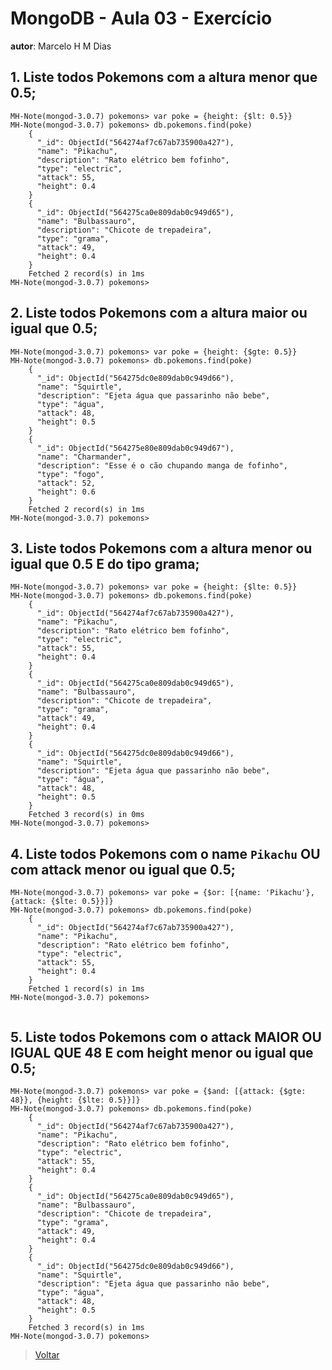 # MongoDB - Aula 03 - Exercício
**autor**: Marcelo H M Dias

## 1. Liste todos Pokemons com a altura menor que 0.5;

```
MH-Note(mongod-3.0.7) pokemons> var poke = {height: {$lt: 0.5}}
MH-Note(mongod-3.0.7) pokemons> db.pokemons.find(poke)
    {
      "_id": ObjectId("564274af7c67ab735900a427"),
      "name": "Pikachu",
      "description": "Rato elétrico bem fofinho",
      "type": "electric",
      "attack": 55,
      "height": 0.4
    }
    {
      "_id": ObjectId("564275ca0e809dab0c949d65"),
      "name": "Bulbassauro",
      "description": "Chicote de trepadeira",
      "type": "grama",
      "attack": 49,
      "height": 0.4
    }
    Fetched 2 record(s) in 1ms
MH-Note(mongod-3.0.7) pokemons> 

```

## 2. Liste todos Pokemons com a altura maior ou igual que 0.5;

```
MH-Note(mongod-3.0.7) pokemons> var poke = {height: {$gte: 0.5}}
MH-Note(mongod-3.0.7) pokemons> db.pokemons.find(poke)
    {
      "_id": ObjectId("564275dc0e809dab0c949d66"),
      "name": "Squirtle",
      "description": "Ejeta água que passarinho não bebe",
      "type": "água",
      "attack": 48,
      "height": 0.5
    }
    {
      "_id": ObjectId("564275e80e809dab0c949d67"),
      "name": "Charmander",
      "description": "Esse é o cão chupando manga de fofinho",
      "type": "fogo",
      "attack": 52,
      "height": 0.6
    }
    Fetched 2 record(s) in 1ms
MH-Note(mongod-3.0.7) pokemons> 

```

## 3. Liste todos Pokemons com a altura menor ou igual que 0.5 E do tipo grama;

```
MH-Note(mongod-3.0.7) pokemons> var poke = {height: {$lte: 0.5}}
MH-Note(mongod-3.0.7) pokemons> db.pokemons.find(poke)
    {
      "_id": ObjectId("564274af7c67ab735900a427"),
      "name": "Pikachu",
      "description": "Rato elétrico bem fofinho",
      "type": "electric",
      "attack": 55,
      "height": 0.4
    }
    {
      "_id": ObjectId("564275ca0e809dab0c949d65"),
      "name": "Bulbassauro",
      "description": "Chicote de trepadeira",
      "type": "grama",
      "attack": 49,
      "height": 0.4
    }
    {
      "_id": ObjectId("564275dc0e809dab0c949d66"),
      "name": "Squirtle",
      "description": "Ejeta água que passarinho não bebe",
      "type": "água",
      "attack": 48,
      "height": 0.5
    }
    Fetched 3 record(s) in 0ms
MH-Note(mongod-3.0.7) pokemons> 

```

## 4. Liste todos Pokemons com o name `Pikachu` OU com attack menor ou igual que 0.5;

```
MH-Note(mongod-3.0.7) pokemons> var poke = {$or: [{name: 'Pikachu'}, {attack: {$lte: 0.5}}]}
MH-Note(mongod-3.0.7) pokemons> db.pokemons.find(poke)
    {
      "_id": ObjectId("564274af7c67ab735900a427"),
      "name": "Pikachu",
      "description": "Rato elétrico bem fofinho",
      "type": "electric",
      "attack": 55,
      "height": 0.4
    }
    Fetched 1 record(s) in 1ms
MH-Note(mongod-3.0.7) pokemons>


```

## 5. Liste todos Pokemons com o attack MAIOR OU IGUAL QUE 48 E com  height menor ou igual que 0.5;

```
MH-Note(mongod-3.0.7) pokemons> var poke = {$and: [{attack: {$gte: 48}}, {height: {$lte: 0.5}}]}
MH-Note(mongod-3.0.7) pokemons> db.pokemons.find(poke)
    {
      "_id": ObjectId("564274af7c67ab735900a427"),
      "name": "Pikachu",
      "description": "Rato elétrico bem fofinho",
      "type": "electric",
      "attack": 55,
      "height": 0.4
    }
    {
      "_id": ObjectId("564275ca0e809dab0c949d65"),
      "name": "Bulbassauro",
      "description": "Chicote de trepadeira",
      "type": "grama",
      "attack": 49,
      "height": 0.4
    }
    {
      "_id": ObjectId("564275dc0e809dab0c949d66"),
      "name": "Squirtle",
      "description": "Ejeta água que passarinho não bebe",
      "type": "água",
      "attack": 48,
      "height": 0.5
    }
    Fetched 3 record(s) in 1ms
MH-Note(mongod-3.0.7) pokemons>

```

> [Voltar](https://github.com/marcelohmdias/be-mean-modulo-mongodb/tree/master/exercises)